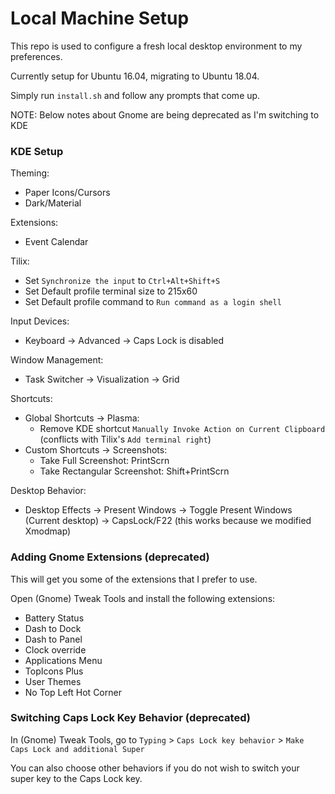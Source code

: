 # Local Machine Setup

This repo is used to configure a fresh local desktop environment to my preferences.

Currently setup for Ubuntu 16.04, migrating to Ubuntu 18.04.

Simply run `install.sh` and follow any prompts that come up.

NOTE: Below notes about Gnome are being deprecated as I'm switching to KDE

### KDE Setup

Theming:
- Paper Icons/Cursors
- Dark/Material

Extensions:
- Event Calendar

Tilix:
- Set `Synchronize the input` to `Ctrl+Alt+Shift+S`
- Set Default profile terminal size to 215x60
- Set Default profile command to `Run command as a login shell`

Input Devices:
- Keyboard -> Advanced -> Caps Lock is disabled

Window Management:
- Task Switcher -> Visualization -> Grid

Shortcuts:
- Global Shortcuts -> Plasma:
    - Remove KDE shortcut `Manually Invoke Action on Current Clipboard` (conflicts with Tilix's `Add terminal right`)
- Custom Shortcuts -> Screenshots:
    - Take Full Screenshot: PrintScrn
    - Take Rectangular Screenshot: Shift+PrintScrn

Desktop Behavior:
- Desktop Effects -> Present Windows -> Toggle Present Windows (Current desktop) -> CapsLock/F22 (this works because we modified Xmodmap)

### Adding Gnome Extensions (deprecated)

This will get you some of the extensions that I prefer to use.

Open (Gnome) Tweak Tools and install the following extensions:
- Battery Status
- Dash to Dock
- Dash to Panel
- Clock override
- Applications Menu
- TopIcons Plus
- User Themes
- No Top Left Hot Corner

### Switching Caps Lock Key Behavior (deprecated)
In (Gnome) Tweak Tools, go to `Typing` > `Caps Lock key behavior` > `Make Caps Lock and additional Super`

You can also choose other behaviors if you do not wish to switch your super key to the Caps Lock key.
